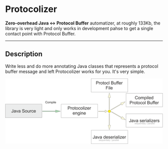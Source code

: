 # Protocolizer
**Zero-overhead Java <-> Protocol Buffer** automatizer, at roughly 133Kb, the library is very light and only works in development pahse to get a single contact point with Protocol Buffer.

-------------------------------------------------------------------

## Description
Write less and do more annotating Java classes that represents a protocol buffer message and left Protocolizer works for you. It's very simple.

![esquma](https://github.com/ogalera/protocolizer/blob/master/resources/esquema.png)